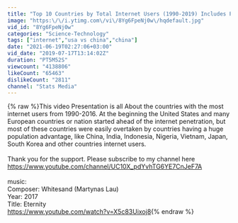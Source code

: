```yaml
---
title: "Top 10 Countries by Total Internet Users (1990-2019) Includes Percentage"
image: "https:\/\/i.ytimg.com\/vi\/8Yg6FpeNj0w\/hqdefault.jpg"
vid_id: "8Yg6FpeNj0w"
categories: "Science-Technology"
tags: ["internet","usa vs china","china"]
date: "2021-06-19T02:27:06+03:00"
vid_date: "2019-07-17T13:14:02Z"
duration: "PT5M52S"
viewcount: "4138806"
likeCount: "65463"
dislikeCount: "2811"
channel: "Stats Media"
---
```

{% raw %}This video Presentation is all About the countries with the most internet users from 1990-2016. At the beginning the United States and many European countries or nation started ahead of the internet penetration, but most of these countries were easily overtaken by countries having a huge population advantage, like China, India, Indonesia, Nigeria, Vietnam, Japan, South Korea and other countries internet users. <br /><br />Thank you for the support. Please subscribe to my channel here<br /><a rel="nofollow" target="blank" href="https://www.youtube.com/channel/UC10X_pdYvhTG6YE7CnJeF7A">https://www.youtube.com/channel/UC10X_pdYvhTG6YE7CnJeF7A</a><br /><br />music: <br />Composer: Whitesand (Martynas Lau)<br />Year: 2017<br />Title: Eternity<br /><a rel="nofollow" target="blank" href="https://www.youtube.com/watch?v=X5c83Uixoj8">https://www.youtube.com/watch?v=X5c83Uixoj8</a>{% endraw %}
